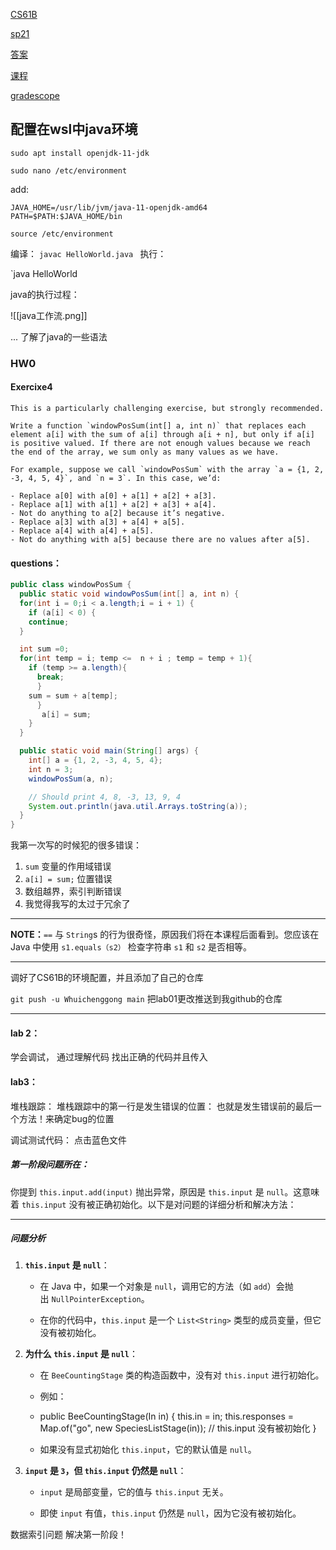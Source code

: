 

[CS61B](https://csdiy.wiki/%E6%95%B0%E6%8D%AE%E7%BB%93%E6%9E%84%E4%B8%8E%E7%AE%97%E6%B3%95/CS61B/#_1)

[sp21](https://sp21.datastructur.es/)

[答案](https://github.com/InsideEmpire/CS61B-PathwayToSuccess)

[课程](https://sp24.datastructur.es/)

[gradescope](https://www.gradescope.com/courses/137626/assignments/1473073/submissions/315627984)


## 配置在wsl中java环境

`sudo apt install openjdk-11-jdk`

`sudo nano /etc/environment`

add: 
~~~
JAVA_HOME=/usr/lib/jvm/java-11-openjdk-amd64
PATH=$PATH:$JAVA_HOME/bin
~~~

~~~
source /etc/environment
~~~

编译：
`javac HelloWorld.java
`
执行：

`java HelloWorld

java的执行过程：

![[java工作流.png]]


... 了解了java的一些语法


### HW0

#### Exercixe4

~~~
This is a particularly challenging exercise, but strongly recommended.

Write a function `windowPosSum(int[] a, int n)` that replaces each element a[i] with the sum of a[i] through a[i + n], but only if a[i] is positive valued. If there are not enough values because we reach the end of the array, we sum only as many values as we have.

For example, suppose we call `windowPosSum` with the array `a = {1, 2, -3, 4, 5, 4}`, and `n = 3`. In this case, we’d:

- Replace a[0] with a[0] + a[1] + a[2] + a[3].
- Replace a[1] with a[1] + a[2] + a[3] + a[4].
- Not do anything to a[2] because it’s negative.
- Replace a[3] with a[3] + a[4] + a[5].
- Replace a[4] with a[4] + a[5].
- Not do anything with a[5] because there are no values after a[5].
~~~


#### questions：

```java
public class windowPosSum {
  public static void windowPosSum(int[] a, int n) {
  for(int i = 0;i < a.length;i = i + 1) {
    if (a[i] < 0) {
    continue;
  }

  int sum =0;
  for(int temp = i; temp <=  n + i ; temp = temp + 1){
    if (temp >= a.length){
      break;
      }
    sum = sum + a[temp];
      }
       a[i] = sum;
    }
  }

  public static void main(String[] args) {
    int[] a = {1, 2, -3, 4, 5, 4};
    int n = 3;
    windowPosSum(a, n);

    // Should print 4, 8, -3, 13, 9, 4
    System.out.println(java.util.Arrays.toString(a));
  }
}
```

我第一次写的时候犯的很多错误：

1. `sum` 变量的作用域错误
2. `a[i] = sum;` 位置错误
3. 数组越界，索引判断错误
4. 我觉得我写的太过于冗余了

---

**NOTE：**`==` 与 `String`s 的行为很奇怪，原因我们将在本课程后面看到。您应该在 Java 中使用 `s1.equals（s2）` 检查字符串 `s1` 和 `s2` 是否相等。


---

调好了CS61B的环境配置，并且添加了自己的仓库

`git push -u Whuichenggong main` 把lab01更改推送到我github的仓库

---

#### lab 2：

学会调试， 通过理解代码 找出正确的代码并且传入

#### lab3：

堆栈跟踪： 堆栈跟踪中的第一行是发生错误的位置： 也就是发生错误前的最后一个方法！来确定bug的位置

调试测试代码： 点击蓝色文件  

##### 第一阶段问题所在：

你提到 `this.input.add(input)` 抛出异常，原因是 `this.input` 是 `null`。这意味着 `this.input` 没有被正确初始化。以下是对问题的详细分析和解决方法：

---

##### 问题分析

1. **`this.input` 是 `null`**：
    
    - 在 Java 中，如果一个对象是 `null`，调用它的方法（如 `add`）会抛出 `NullPointerException`。
        
    - 在你的代码中，`this.input` 是一个 `List<String>` 类型的成员变量，但它没有被初始化。
        
2. **为什么 `this.input` 是 `null`**：
    
    - 在 `BeeCountingStage` 类的构造函数中，没有对 `this.input` 进行初始化。
        
    - 例如：
    - 
        public BeeCountingStage(In in) {
            this.in = in;
            this.responses = Map.of("go", new SpeciesListStage(in));
            // this.input 没有被初始化
        }
        
    - 如果没有显式初始化 `this.input`，它的默认值是 `null`。
        
3. **`input` 是 `3`，但 `this.input` 仍然是 `null`**：
    
    - `input` 是局部变量，它的值与 `this.input` 无关。
        
    - 即使 `input` 有值，`this.input` 仍然是 `null`，因为它没有被初始化。

数据索引问题 解决第一阶段！

